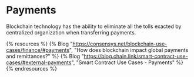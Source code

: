 # Payments

Blockchain technology has the ability to eliminate all the tolls exacted by centralized organization when transferring payments.

{% resources %}
  {% Blog "https://consensys.net/blockchain-use-cases/finance/#payments", "How does blockchain impact global payments and remittances?" %}
  {% Blog "https://blog.chain.link/smart-contract-use-cases/#external-payments", "Smart Contract Use Cases - Payments" %}
{% endresources %}
